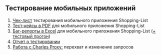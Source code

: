 ## Тестирование мобильных приложений
1. [Чек-лист](https://docs.google.com/spreadsheets/d/130ICMcose0uJOEB3rrK_9Mp-2dd3oH3-SNuV4Gxxznk/edit?usp=sharing) тестирования мобильного приложения Shopping-List
2. [Тест-кейсы в PDF](https://github.com/DariaBakhtina/mobile/blob/main/Тест-кейсы%20моб.%20приложения.pdf) для мобильного приложения Shopping-List
3. [Баг-репорты в Excel](https://github.com/DariaBakhtina/mobile/blob/main/Баг-репорты%20-%20моб.%20приложение.xlsx) для мобильного приложения Shopping-List ([+ тестовый прогон](https://github.com/DariaBakhtina/mobile/blob/main/Тест-ран%20-%20мобильное%20приложение.pdf))
4. [Отчет о тестировании](https://docs.google.com/document/d/1h1dKVVeWCxS5ory0L5cQvkn8xLvOrTOh/edit?usp=sharing&ouid=108197032685775109729&rtpof=true&sd=true)
5. [Работа с Charles Proxy:](https://github.com/DariaBakhtina/mobile/tree/main/Charles%20Proxy) перехват и изменение запросов
